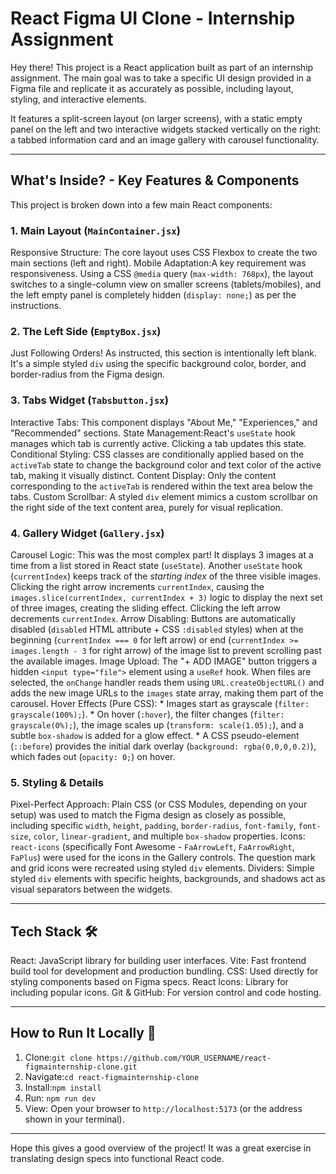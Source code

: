 # React Figma UI Clone - Internship Assignment

Hey there! This project is a React application built as part of an internship assignment. The main goal was to take a specific UI design provided in a Figma file and replicate it as accurately as possible, including layout, styling, and interactive elements.

It features a split-screen layout (on larger screens), with a static empty panel on the left and two interactive widgets stacked vertically on the right: a tabbed information card and an image gallery with carousel functionality.

---

## What's Inside? - Key Features & Components

This project is broken down into a few main React components:

### 1. Main Layout (`MainContainer.jsx`)

Responsive Structure: The core layout uses CSS Flexbox to create the two main sections (left and right).
Mobile Adaptation:A key requirement was responsiveness. Using a CSS `@media` query (`max-width: 768px`), the layout switches to a single-column view on smaller screens (tablets/mobiles), and the left empty panel is completely hidden (`display: none;`) as per the instructions.

### 2. The Left Side (`EmptyBox.jsx`)

Just Following Orders! As instructed, this section is intentionally left blank. It's a simple styled `div` using the specific background color, border, and border-radius from the Figma design.

### 3. Tabs Widget (`Tabsbutton.jsx`)

Interactive Tabs: This component displays "About Me," "Experiences," and "Recommended" sections.
State Management:React's `useState` hook manages which tab is currently active. Clicking a tab updates this state.
Conditional Styling: CSS classes are conditionally applied based on the `activeTab` state to change the background color and text color of the active tab, making it visually distinct.
Content Display: Only the content corresponding to the `activeTab` is rendered within the text area below the tabs.
Custom Scrollbar: A styled `div` element mimics a custom scrollbar on the right side of the text content area, purely for visual replication.

### 4. Gallery Widget (`Gallery.jsx`)

Carousel Logic: This was the most complex part!
     It displays 3 images at a time from a list stored in React state (`useState`).
     Another `useState` hook (`currentIndex`) keeps track of the *starting index* of the three visible images.
     Clicking the right arrow increments `currentIndex`, causing the `images.slice(currentIndex, currentIndex + 3)` logic to display the next set of three images, creating the sliding effect.
     Clicking the left arrow decrements `currentIndex`.
     Arrow Disabling: Buttons are automatically disabled (`disabled` HTML attribute + CSS `:disabled` styles) when at the beginning (`currentIndex === 0` for left arrow) or end (`currentIndex >= images.length - 3` for right arrow) of the image list to prevent scrolling past the available images.
Image Upload:
     The "+ ADD IMAGE" button triggers a hidden `<input type="file">` element using a `useRef` hook.
     When files are selected, the `onChange` handler reads them using `URL.createObjectURL()` and adds the new image URLs to the `images` state array, making them part of the carousel.
Hover Effects (Pure CSS):
    * Images start as grayscale (`filter: grayscale(100%);`).
    * On hover (`:hover`), the filter changes (`filter: grayscale(0%);`), the image scales up (`transform: scale(1.05);`), and a subtle `box-shadow` is added for a glow effect.
    * A CSS pseudo-element (`::before`) provides the initial dark overlay (`background: rgba(0,0,0,0.2)`), which fades out (`opacity: 0;`) on hover.

### 5. Styling & Details

Pixel-Perfect Approach: Plain CSS (or CSS Modules, depending on your setup) was used to match the Figma design as closely as possible, including specific `width`, `height`, `padding`, `border-radius`, `font-family`, `font-size`, `color`, `linear-gradient`, and multiple `box-shadow` properties.
Icons: `react-icons` (specifically Font Awesome - `FaArrowLeft`, `FaArrowRight`, `FaPlus`) were used for the icons in the Gallery controls. The question mark and grid icons were recreated using styled `div` elements.
Dividers: Simple styled `div` elements with specific heights, backgrounds, and shadows act as visual separators between the widgets.

---

## Tech Stack 🛠️

React: JavaScript library for building user interfaces.
Vite: Fast frontend build tool for development and production bundling.
CSS: Used directly for styling components based on Figma specs.
React Icons: Library for including popular icons.
Git & GitHub: For version control and code hosting.

---

## How to Run It Locally 🚀

1.  Clone:`git clone https://github.com/YOUR_USERNAME/react-figmainternship-clone.git`
2.  Navigate:`cd react-figmainternship-clone`
3.  Install:`npm install`
4.  Run: `npm run dev`
5.  View: Open your browser to `http://localhost:5173` (or the address shown in your terminal).

---

Hope this gives a good overview of the project! It was a great exercise in translating design specs into functional React code.
